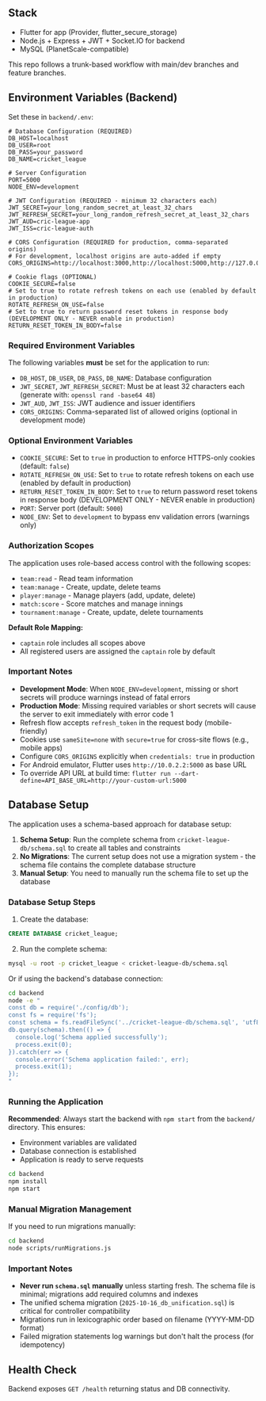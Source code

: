 ## Stack
- Flutter for app (Provider, flutter_secure_storage)
- Node.js + Express + JWT + Socket.IO for backend
- MySQL (PlanetScale-compatible)

This repo follows a trunk-based workflow with main/dev branches and feature branches.

## Environment Variables (Backend)

Set these in `backend/.env`:

```env
# Database Configuration (REQUIRED)
DB_HOST=localhost
DB_USER=root
DB_PASS=your_password
DB_NAME=cricket_league

# Server Configuration
PORT=5000
NODE_ENV=development

# JWT Configuration (REQUIRED - minimum 32 characters each)
JWT_SECRET=your_long_random_secret_at_least_32_chars
JWT_REFRESH_SECRET=your_long_random_refresh_secret_at_least_32_chars
JWT_AUD=cric-league-app
JWT_ISS=cric-league-auth

# CORS Configuration (REQUIRED for production, comma-separated origins)
# For development, localhost origins are auto-added if empty
CORS_ORIGINS=http://localhost:3000,http://localhost:5000,http://127.0.0.1:5000,http://10.0.2.2:5000

# Cookie flags (OPTIONAL)
COOKIE_SECURE=false
# Set to true to rotate refresh tokens on each use (enabled by default in production)
ROTATE_REFRESH_ON_USE=false
# Set to true to return password reset tokens in response body (DEVELOPMENT ONLY - NEVER enable in production)
RETURN_RESET_TOKEN_IN_BODY=false
```

### Required Environment Variables

The following variables **must** be set for the application to run:

- `DB_HOST`, `DB_USER`, `DB_PASS`, `DB_NAME`: Database configuration
- `JWT_SECRET`, `JWT_REFRESH_SECRET`: Must be at least 32 characters each (generate with: `openssl rand -base64 48`)
- `JWT_AUD`, `JWT_ISS`: JWT audience and issuer identifiers
- `CORS_ORIGINS`: Comma-separated list of allowed origins (optional in development mode)

### Optional Environment Variables

- `COOKIE_SECURE`: Set to `true` in production to enforce HTTPS-only cookies (default: `false`)
- `ROTATE_REFRESH_ON_USE`: Set to `true` to rotate refresh tokens on each use (enabled by default in production)
- `RETURN_RESET_TOKEN_IN_BODY`: Set to `true` to return password reset tokens in response body (DEVELOPMENT ONLY - NEVER enable in production)
- `PORT`: Server port (default: `5000`)
- `NODE_ENV`: Set to `development` to bypass env validation errors (warnings only)

### Authorization Scopes

The application uses role-based access control with the following scopes:

- `team:read` - Read team information
- `team:manage` - Create, update, delete teams
- `player:manage` - Manage players (add, update, delete)
- `match:score` - Score matches and manage innings
- `tournament:manage` - Create, update, delete tournaments

**Default Role Mapping:**
- `captain` role includes all scopes above
- All registered users are assigned the `captain` role by default

### Important Notes

- **Development Mode**: When `NODE_ENV=development`, missing or short secrets will produce warnings instead of fatal errors
- **Production Mode**: Missing required variables or short secrets will cause the server to exit immediately with error code 1
- Refresh flow accepts `refresh_token` in the request body (mobile-friendly)
- Cookies use `sameSite=none` with `secure=true` for cross-site flows (e.g., mobile apps)
- Configure `CORS_ORIGINS` explicitly when `credentials: true` in production
- For Android emulator, Flutter uses `http://10.0.2.2:5000` as base URL
- To override API URL at build time: `flutter run --dart-define=API_BASE_URL=http://your-custom-url:5000`

## Database Setup

The application uses a schema-based approach for database setup:

1. **Schema Setup**: Run the complete schema from `cricket-league-db/schema.sql` to create all tables and constraints
2. **No Migrations**: The current setup does not use a migration system - the schema file contains the complete database structure
3. **Manual Setup**: You need to manually run the schema file to set up the database

### Database Setup Steps

1. Create the database:
```sql
CREATE DATABASE cricket_league;
```

2. Run the complete schema:
```bash
mysql -u root -p cricket_league < cricket-league-db/schema.sql
```

Or if using the backend's database connection:
```bash
cd backend
node -e "
const db = require('./config/db');
const fs = require('fs');
const schema = fs.readFileSync('../cricket-league-db/schema.sql', 'utf8');
db.query(schema).then(() => {
  console.log('Schema applied successfully');
  process.exit(0);
}).catch(err => {
  console.error('Schema application failed:', err);
  process.exit(1);
});
"
```

### Running the Application

**Recommended**: Always start the backend with `npm start` from the `backend/` directory. This ensures:
- Environment variables are validated
- Database connection is established
- Application is ready to serve requests

```bash
cd backend
npm install
npm start
```

### Manual Migration Management

If you need to run migrations manually:

```bash
cd backend
node scripts/runMigrations.js
```

### Important Notes

- **Never run `schema.sql` manually** unless starting fresh. The schema file is minimal; migrations add required columns and indexes
- The unified schema migration (`2025-10-16_db_unification.sql`) is critical for controller compatibility
- Migrations run in lexicographic order based on filename (YYYY-MM-DD format)
- Failed migration statements log warnings but don't halt the process (for idempotency)

## Health Check

Backend exposes `GET /health` returning status and DB connectivity.
